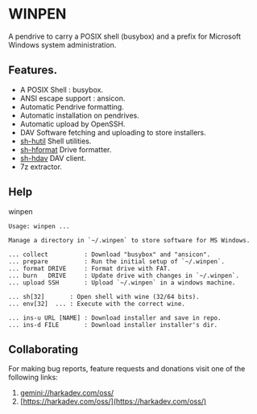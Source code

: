 # WINPEN

A pendrive to carry a POSIX shell (busybox) and a prefix
for Microsoft Windows system administration.

## Features.

- A POSIX Shell : busybox.
- ANSI escape support : ansicon.
- Automatic Pendrive formatting.
- Automatic installation on pendrives.
- Automatic upload by OpenSSH.
- DAV Software fetching and uploading to store installers.
- [sh-hutil](https://github.com/harkaitz/sh-hutil) Shell utilities.
- [sh-hformat](https://github.com/harkaitz/sh-hformat) Drive formatter.
- [sh-hdav](https://github.com/harkaitz/sh-hdav) DAV client.
- 7z extractor.

## Help

winpen

    Usage: winpen ...
    
    Manage a directory in `~/.winpen` to store software for MS Windows.
    
    ... collect          : Download "busybox" and "ansicon".
    ... prepare          : Run the initial setup of `~/.winpen`.
    ... format DRIVE     : Format drive with FAT.
    ... burn   DRIVE     : Update drive with changes in `~/.winpen`.
    ... upload SSH       : Upload `~/.winpen` in a windows machine.
    
    ... sh[32]       : Open shell with wine (32/64 bits).
    ... env[32]  ... : Execute with the correct wine. 
    
    ... ins-u URL [NAME] : Download installer and save in repo.
    ... ins-d FILE       : Download installer installer's dir.

## Collaborating

For making bug reports, feature requests and donations visit
one of the following links:

1. [gemini://harkadev.com/oss/](gemini://harkadev.com/oss/)
2. [https://harkadev.com/oss/](https://harkadev.com/oss/)

